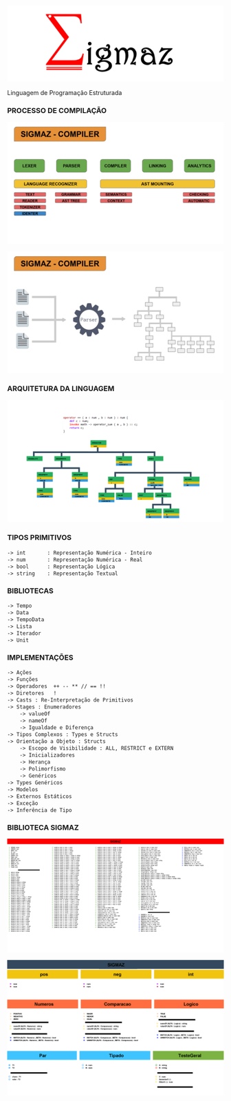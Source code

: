 
 
![Sigmaz](https://raw.githubusercontent.com/luandkg/Sigmaz/master/res/imagens/logo.png)

  Linguagem de Programação Estruturada

### PROCESSO DE COMPILAÇÃO

![Sigmaz](https://raw.githubusercontent.com/luandkg/Sigmaz/master/res/imagens/sigmaz_02.png)

![Sigmaz](https://raw.githubusercontent.com/luandkg/Sigmaz/master/res/imagens/sigmaz_03.png)

### ARQUITETURA DA LINGUAGEM

![Sigmaz](https://raw.githubusercontent.com/luandkg/Sigmaz/master/res/imagens/sigmaz_01.png)

    
 ### TIPOS PRIMITIVOS
 
    -> int       : Representação Numérica - Inteiro
    -> num       : Representação Numérica - Real
    -> bool      : Representação Lógica
    -> string    : Representação Textual
    
### BIBLIOTECAS
    
    -> Tempo
    -> Data
    -> TempoData
    -> Lista
    -> Iterador
    -> Unit

    
 ### IMPLEMENTAÇÕES
 
    -> Ações
    -> Funções
    -> Operadores  ++ -- ** // == !!
    -> Diretores   !
    -> Casts : Re-Interpretação de Primitivos
    -> Stages : Enumeradores
        -> valueOf
        -> nameOf
        -> Igualdade e Diferença
    -> Tipos Complexos : Types e Structs
    -> Orientação a Objeto : Structs
        -> Escopo de Visibilidade : ALL, RESTRICT e EXTERN
        -> Inicializadores
        -> Herança
        -> Polimorfismo
        -> Genéricos
    -> Types Genéricos
    -> Modelos
    -> Externos Estáticos
    -> Exceção
    -> Inferência de Tipo
    
   ### BIBLIOTECA SIGMAZ
    
![lib1](https://raw.githubusercontent.com/luandkg/Sigmaz/master/res/imagens/lib1.png)
    
![lib2](https://raw.githubusercontent.com/luandkg/Sigmaz/master/res/imagens/lib2.png)

    
       